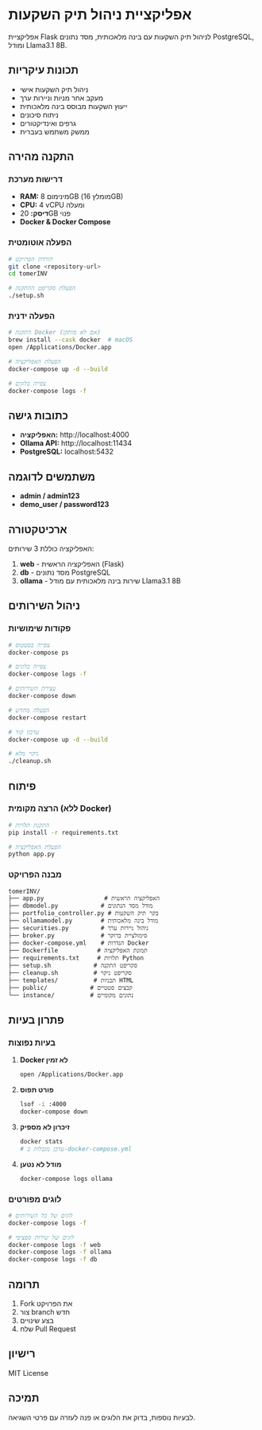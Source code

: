 # אפליקציית ניהול תיק השקעות

אפליקציית Flask לניהול תיק השקעות עם בינה מלאכותית, מסד נתונים PostgreSQL, ומודל Llama3.1 8B.

## תכונות עיקריות

- ניהול תיק השקעות אישי
- מעקב אחר מניות וניירות ערך
- ייעוץ השקעות מבוסס בינה מלאכותית
- ניתוח סיכונים
- גרפים ואינדיקטורים
- ממשק משתמש בעברית

## התקנה מהירה

### דרישות מערכת
- **RAM:** מינימום 8GB (מומלץ 16GB)
- **CPU:** 4 vCPU ומעלה
- **דיסק:** 20GB פנוי
- **Docker & Docker Compose**

### הפעלה אוטומטית
```bash
# הורדת הפרויקט
git clone <repository-url>
cd tomerINV

# הפעלת סקריפט ההתקנה
./setup.sh
```

### הפעלה ידנית
```bash
# התקנת Docker (אם לא מותקן)
brew install --cask docker  # macOS
open /Applications/Docker.app

# הפעלת האפליקציה
docker-compose up -d --build

# צפייה בלוגים
docker-compose logs -f
```

## כתובות גישה

- **האפליקציה:** http://localhost:4000
- **Ollama API:** http://localhost:11434
- **PostgreSQL:** localhost:5432

## משתמשים לדוגמה

- **admin / admin123**
- **demo_user / password123**

## ארכיטקטורה

האפליקציה כוללת 3 שירותים:

1. **web** - האפליקציה הראשית (Flask)
2. **db** - מסד נתונים PostgreSQL
3. **ollama** - שירות בינה מלאכותית עם מודל Llama3.1 8B

## ניהול השירותים

### פקודות שימושיות
```bash
# צפייה בסטטוס
docker-compose ps

# צפייה בלוגים
docker-compose logs -f

# עצירת השירותים
docker-compose down

# הפעלה מחדש
docker-compose restart

# עדכון קוד
docker-compose up -d --build

# ניקוי מלא
./cleanup.sh
```

## פיתוח

### הרצה מקומית (ללא Docker)
```bash
# התקנת תלויות
pip install -r requirements.txt

# הפעלת האפליקציה
python app.py
```

### מבנה הפרויקט
```
tomerINV/
├── app.py                 # האפליקציה הראשית
├── dbmodel.py            # מודל מסד הנתונים
├── portfolio_controller.py # בקר תיק השקעות
├── ollamamodel.py        # מודל בינה מלאכותית
├── securities.py         # ניהול ניירות ערך
├── broker.py             # סימולציית ברוקר
├── docker-compose.yml    # הגדרות Docker
├── Dockerfile           # תמונת האפליקציה
├── requirements.txt     # תלויות Python
├── setup.sh            # סקריפט התקנה
├── cleanup.sh          # סקריפט ניקוי
├── templates/          # תבניות HTML
├── public/            # קבצים סטטיים
└── instance/          # נתונים מקומיים
```

## פתרון בעיות

### בעיות נפוצות

1. **Docker לא זמין**
   ```bash
   open /Applications/Docker.app
   ```

2. **פורט תפוס**
   ```bash
   lsof -i :4000
   docker-compose down
   ```

3. **זיכרון לא מספיק**
   ```bash
   docker stats
   # עדכן מגבלות ב-docker-compose.yml
   ```

4. **מודל לא נטען**
   ```bash
   docker-compose logs ollama
   ```

### לוגים מפורטים
```bash
# לוגים של כל השירותים
docker-compose logs -f

# לוגים של שירות ספציפי
docker-compose logs -f web
docker-compose logs -f ollama
docker-compose logs -f db
```

## תרומה

1. Fork את הפרויקט
2. צור branch חדש
3. בצע שינויים
4. שלח Pull Request

## רישיון

MIT License

## תמיכה

לבעיות נוספות, בדוק את הלוגים או פנה לעזרה עם פרטי השגיאה.

